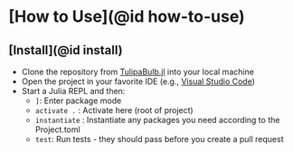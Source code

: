 # [How to Use](@id how-to-use)

## [Install](@id install)

* Clone the repository from [TulipaBulb.jl](https://github.com/TNO-Tulipa/TulipaBulb.jl) into your local machine
* Open the project in your favorite IDE (e.g., [Visual Studio Code](https://code.visualstudio.com/))
* Start a Julia REPL and then:
  * `]`: Enter package mode
  * `activate .` : Activate here (root of project)
  * `instantiate` : Instantiate any packages you need according to the Project.toml
  * `test`: Run tests - they should pass before you create a pull request
